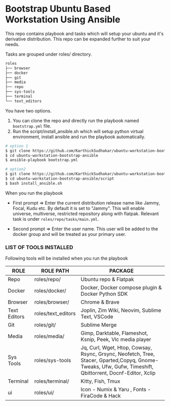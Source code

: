 # Bootstrap Ubuntu Based Workstation Using Ansible 

This repo contains playbook and tasks which will setup your ubuntu and it's derivative distribution. This repo can be expanded further to suit your needs.

Tasks are grouped under roles/ directory.

```sh
roles
├── browser
├── docker
├── git
├── media
├── repo
├── sys-tools
├── terminal
└── text_editors
```

You have two options.

1. You can clone the repo and directly run the playbook named `bootstrap.yml` file. 
2. Run the script/install_ansible.sh which will setup python virtual environment, install ansible and run the playbook automatically.

```sh
# option 1
$ git clone https://github.com/KarthickSudhakar/ubuntu-workstation-bootstrap-ansible.git
$ cd ubuntu-workstation-bootstrap-ansible
$ ansible-playbook bootstrap.yml

# option2
$ git clone https://github.com/KarthickSudhakar/ubuntu-workstation-bootstrap-ansible.git
$ cd ubuntu-workstation-bootstrap-ansible/script
$ bash install_ansible.sh
```

When you run the playbook 

- First prompt => Enter the current distribution release name like Jammy, Focal, Kudu etc. By default it is set to "Jammy". This will enable universe, multiverse, restricted repository along with flatpak. Relevant task is under `roles/repo/tasks/main.yml`.

- Second prompt => Enter the user name. This user will be added to the docker group and will be treated as your primary user.

### LIST OF TOOLS INSTALLED 

Following tools will be installed when you run the playbook

|ROLE | ROLE PATH  | PACKAGE  |
|-----|------------|----------|
|Repo | roles/repo/|Ubuntu repo & Flatpak |
|Docker|roles/docker/|Docker, Docker compose plugin & Docker Python SDK |
|Browser|roles/browser/|Chrome & Brave |
|Text Editors|roles/text_editors|Joplin, Zim Wiki, Neovim, Sublime Text, VSCode|
|Git | roles/git/ | Sublime Merge |
|Media| roles/media/ | Gimp, Darktable, Flameshot, Ksnip, Peek, Vlc media player|
|Sys Tools| roles/sys-tools| Jq, Curl, Wget, Htop, Cowsay, Rsync, Grsync, Neofetch, Tree, Stacer, Gparted,Copyq, Gnome-Tweaks, Ufw, Gufw, Timeshift, Qbittorrent, Docnf-Editor, Xclip|
|Terminal| roles/terminal/ | Kitty, Fish, Tmux |
|ui | roles/ui/ | Icon - Numix & Yaru , Fonts - FiraCode & Hack |



